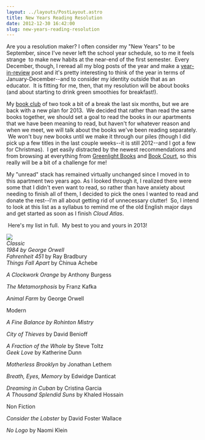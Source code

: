 ```yaml
---
layout: ../layouts/PostLayout.astro
title: New Years Reading Resolution
date: 2012-12-30 16:42:00
slug: new-years-reading-resolution
---
```


Are you a resolution maker? I often consider my "New Years" to be September, since I've never left the school year schedule, so to me it feels strange  to make new habits at the near-end of the first semester.  Every December, though, I reread all my blog posts of the year and make a [year-in-review](http://akindoflibrary.blogspot.com/2012/12/year-in-review-and-top-ten-books-of-2012.html) post and it's pretty interesting to think of the year in terms of January-December--and to consider my identity outside that as an educator.  It is fitting for me, then, that my resolution will be about books (and about starting to drink green smoothies for breakfast!).  
  
My [book club](http://akindoflibrary.blogspot.com/search/label/book%20club) of two took a bit of a break the last six months, but we are back with a new plan for 2013.  We decided that rather than read the same books together, we should set a goal to read the books in our apartments that we have been meaning to read, but haven't for whatever reason and when we meet, we will talk about the books we've been reading separately.  We won't buy new books until we make it through our piles (though I did pick up a few titles in the last couple weeks--it is still 2012--and I got a few for Christmas).  I get easily distracted by the newest recommendations and from browsing at everything from [Greenlight Books](http://greenlightbookstore.com/) and [Book Court](http://bookcourt.com/), so this really will be a bit of a challenge for me!    
  
My "unread" stack has remained virtually unchanged since I moved in to this apartment two years ago. As I looked through it, I realized there were some that I didn't even want to read, so rather than have anxiety about needing to finish all of them, I decided to pick the ones I wanted to read and donate the rest--I'm all about getting rid of unnecessary clutter!  So, I intend to look at this list as a syllabus to remind me of the old English major days and get started as soon as I finish _Cloud Atlas_.  
  
 Here's my list in full.  My best to you and yours in 2013!  
  
[![](http://3.bp.blogspot.com/-fLVnooNTkco/UOBq8Mt_ZOI/AAAAAAAAAwI/trETPGISnQY/s200/photo-1.JPG)](http://3.bp.blogspot.com/-fLVnooNTkco/UOBq8Mt_ZOI/AAAAAAAAAwI/trETPGISnQY/s1600/photo-1.JPG)  
_Classic_  
__1984_ by George Orwell_  
_Fahrenheit 451_ by Ray Bradbury  
_Things Fall Apart_ by Chinua Achebe  

_A Clockwork Orange_ by Anthony Burgess

_The_ _Metamorphosis_ by Franz Kafka  

_Animal Farm_ by George Orwell

  

Modern 

  

__A Fine Balance_ by Rohinton Mistry_

_City of Thieves_ by David Benioff

_A Fraction of the Whole_ by Steve Toltz  
_Geek Love_ by Katherine Dunn  

_Motherless Brooklyn_ by Jonathan Lethem

_Breath, Eyes, Memory_ by Edwidge Danticat

_Dreaming in Cuban_ by Cristina Garcia  
_A Thousand Splendid Suns_ by Khaled Hossain

  

Non Fiction

  

_Consider the Lobster_ by David Foster Wallace  

_No Logo_ by Naomi Klein